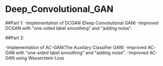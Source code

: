 # Deep_Convolutional_GAN


##Part 1:
-Implementation of DCGAN (Deep Convolutional GAN)
-Improved DCGAN with "one-sided label smoothing" and "adding noise".

##Part 2:

-Implementation of AC-GAN(The Auxiliary Classifier GAN)
-Improved AC-GAN with "one-sided label smoothing" and "adding noise".
-Improved AC-GAN using ‫‪Wasserstein‬‬ ‫‪Loss‬‬



